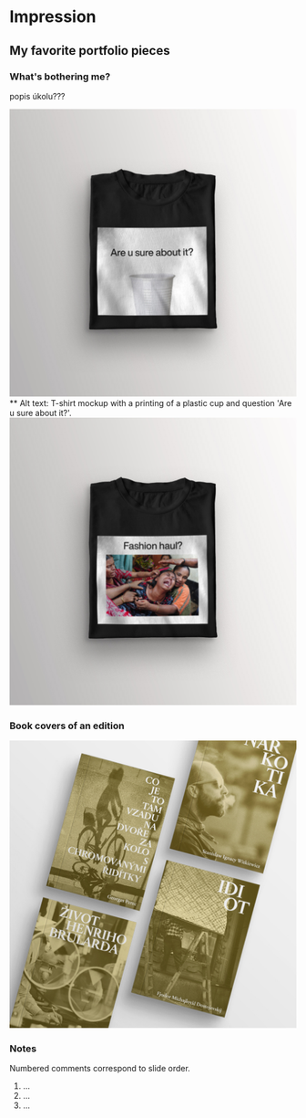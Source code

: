 # Impression

## My favorite portfolio pieces

### What's bothering me?
popis úkolu???

![T-shirt mockup with a printing of a plastic cup and question 'Are u sure about it?'.](img.md/plastic.jpg)
** Alt text: T-shirt mockup with a printing of a plastic cup and question 'Are u sure about it?'.
![T-shirt mockup with a printing of a photo captured during the Rana Plaza factory collapse in 2013 and a sarcastic question: 'Fashion haul?'.](img.md/haul.jpg)

### Book covers of an edition
![Screenshot from title slide of presentation.](img.md/editionbooks.jpg)

### Notes

Numbered comments correspond to slide order.

1. …
2. …
3. …
